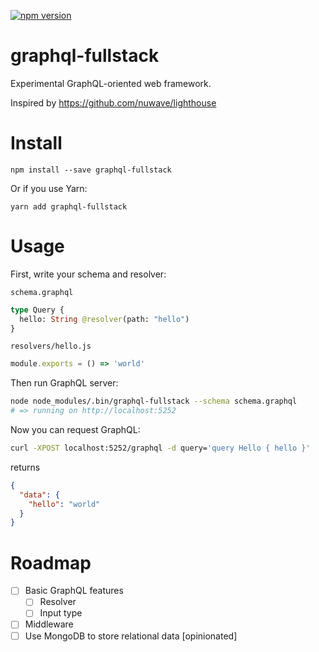 [![npm version](https://badge.fury.io/js/graphql-fullstack.svg)](https://badge.fury.io/js/graphql-fullstack)

# graphql-fullstack

Experimental GraphQL-oriented web framework.

Inspired by https://github.com/nuwave/lighthouse

# Install

```
npm install --save graphql-fullstack
```

Or if you use Yarn:

```
yarn add graphql-fullstack
```

# Usage

First, write your schema and resolver:

`schema.graphql`

```graphql
type Query {
  hello: String @resolver(path: "hello")
}
```

`resolvers/hello.js`

```js
module.exports = () => 'world'
```

Then run GraphQL server:

```sh
node node_modules/.bin/graphql-fullstack --schema schema.graphql
# => running on http://localhost:5252
```

Now you can request GraphQL:

```sh
curl -XPOST localhost:5252/graphql -d query='query Hello { hello }'
```

returns

```json
{
  "data": {
    "hello": "world"
  }
}
```

# Roadmap

- [ ] Basic GraphQL features
  - [ ] Resolver
  - [ ] Input type
- [ ] Middleware
- [ ] Use MongoDB to store relational data [opinionated]
